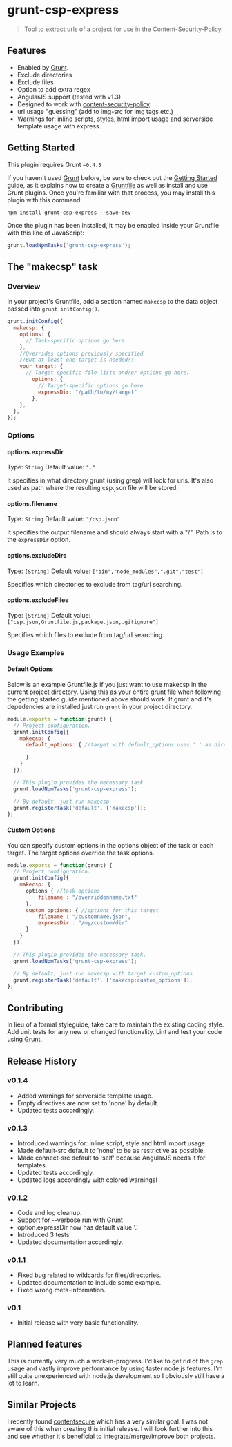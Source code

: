 # grunt-csp-express

> Tool to extract urls of a project for use in the Content-Security-Policy.

## Features

- Enabled by [Grunt](http://gruntjs.com/).
- Exclude directories
- Exclude files
- Option to add extra regex 
- AngularJS support (tested with v1.3)
- Designed to work with [content-security-policy](https://github.com/samuelerdtman/content-security-policy)
- url usage "guessing" (add to img-src for img tags etc.)
- Warnings for: inline scripts, styles, html import usage and serverside template usage with express.

## Getting Started
This plugin requires Grunt `~0.4.5`

If you haven't used [Grunt](http://gruntjs.com/) before, be sure to check out the [Getting Started](http://gruntjs.com/getting-started) guide, as it explains how to create a [Gruntfile](http://gruntjs.com/sample-gruntfile) as well as install and use Grunt plugins. Once you're familiar with that process, you may install this plugin with this command:

```shell
npm install grunt-csp-express --save-dev
```

Once the plugin has been installed, it may be enabled inside your Gruntfile with this line of JavaScript:

```js
grunt.loadNpmTasks('grunt-csp-express');
```

## The "makecsp" task

### Overview
In your project's Gruntfile, add a section named `makecsp` to the data object passed into `grunt.initConfig()`.

```js
grunt.initConfig({
  makecsp: {
    options: {
      // Task-specific options go here.
    },
	//Overrides options previously specified
	//But at least one target is needed!!
    your_target: {
      // Target-specific file lists and/or options go here.
		options: {
		  // Target-specific options go here.
		  expressDir: "/path/to/my/target"
		},
    },
  },
});
```

### Options

#### options.expressDir
Type: `String`
Default value: `"."`

It specifies in what directory grunt (using grep) will look for urls.
It's also used as path where the resulting csp.json file will be stored.

#### options.filename
Type: `String`
Default value: `"/csp.json"`

It specifies the output filename and should always start with a "/".
Path is to the `expressDir` option.

#### options.excludeDirs
Type: `[String]`
Default value: `["bin","node_modules",".git","test"]`

Specifies which directories to exclude from tag/url searching.

#### options.excludeFiles
Type: `[String]`
Default value: `["csp.json,Gruntfile.js,package.json,.gitignore"]`

Specifies which files to exclude from tag/url searching.

### Usage Examples

#### Default Options
Below is an example Gruntfile.js if you just want to use makecsp in the current project directory.
Using this as your entire grunt file when following the getting started guide mentioned above should work.
If grunt and it's depedencies are installed just run `grunt` in your project directory.

```js
module.exports = function(grunt) {
  // Project configuration.
  grunt.initConfig({
    makecsp: {
	  default_options: { //target with default_options uses '.' as directory

	  }
	}
  });

  // This plugin provides the necessary task.
  grunt.loadNpmTasks('grunt-csp-express');

  // By default, just run makecsp 
  grunt.registerTask('default', ['makecsp']);
};
```

#### Custom Options
You can specify custom options in the options object of the task or each target.
The target options override the task options.

```js
module.exports = function(grunt) {
  // Project configuration.
  grunt.initConfig({
    makecsp: {
	  options { //task options
		  filename : "/overriddenname.txt"
	  },
	  custom_options: { //options for this target
		  filename : "/customname.json",
		  expressDir : "/my/custom/dir"
	  }
	}
  });

  // This plugin provides the necessary task.
  grunt.loadNpmTasks('grunt-csp-express');

  // By default, just run makecsp with target custom_options
  grunt.registerTask('default', ['makecsp:custom_options']);
};
```

## Contributing
In lieu of a formal styleguide, take care to maintain the existing coding style. Add unit tests for any new or changed functionality. Lint and test your code using [Grunt](http://gruntjs.com/).

## Release History

### v0.1.4
- Added warnings for serverside template usage.
- Empty directives are now set to 'none' by default.
- Updated tests accordingly.

### v0.1.3
- Introduced warnings for: inline script, style and html import usage.
- Made default-src default to 'none' to be as restrictive as possible.
- Made connect-src default to 'self' because AngularJS needs it for templates.
- Updated tests accordingly.
- Updated logs accordingly with colored warnings!

### v0.1.2
- Code and log cleanup.
- Support for --verbose run with Grunt
- option.expressDir now has default value '.'
- Introduced 3 tests 
- Updated documentation accordingly. 

### v0.1.1
- Fixed bug related to wildcards for files/directories.
- Updated documentation to include some example.
- Fixed wrong meta-information.

### v0.1
- Initial release with very basic functionality.


## Planned features

This is currently very much a work-in-progress.
I'd like to get rid of the `grep` usage and vastly improve performance by using faster node.js features.
I'm still quite unexperienced with node.js development so I obviously still have a lot to learn. 

## Similar Projects

I recently found [contentsecure](https://github.com/Munter/contentsecure) which has a very similar goal.
I was not aware of this when creating this initial release.
I will look further into this and see whether it's beneficial to integrate/merge/improve both projects.
